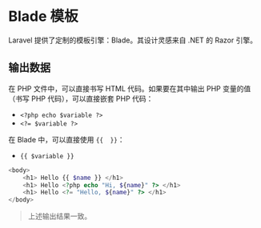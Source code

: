 # Blade 模板

Laravel 提供了定制的模板引擎：Blade。其设计灵感来自 .NET 的 Razor 引擎。

## 输出数据

在 PHP 文件中，可以直接书写 HTML 代码。如果要在其中输出 PHP 变量的值（书写 PHP 代码），可以直接嵌套 PHP 代码：

* `<?php echo $variable ?>`
* `<?= $variable ?>`

在 Blade 中，可以直接使用 `{{  }}`：

* `{{ $variable }}`

```php
<body>
    <h1> Hello {{ $name }} </h1>
    <h1> Hello <?php echo "Hi, ${name}" ?> </h1>
    <h1> Hello <?= "Hello, ${name}" ?> </h1>
</body>
```

> 上述输出结果一致。
